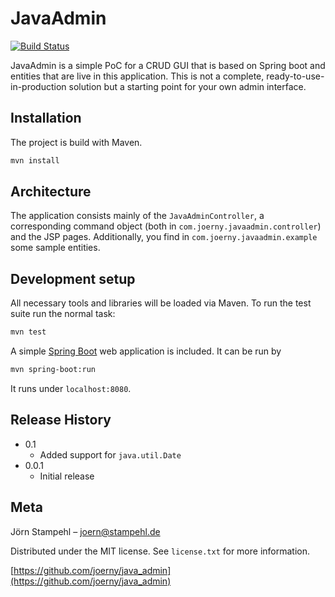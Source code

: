 # JavaAdmin

[![Build Status](https://app.snap-ci.com/Joerny/java_admin/branch/development/build_image)](https://app.snap-ci.com/Joerny/java_admin/branch/development)

JavaAdmin is a simple PoC for a CRUD GUI that is based on Spring boot and entities that are live in this application. This is not a complete, ready-to-use-in-production solution but a starting point for your own admin interface.

## Installation
The project is build with Maven.

```sh
mvn install
```

## Architecture

The application consists mainly of the ``JavaAdminController``, a corresponding command object (both in ``com.joerny.javaadmin.controller``) and the JSP pages. Additionally, you find in ``com.joerny.javaadmin.example`` some sample entities.

## Development setup

All necessary tools and libraries will be loaded via Maven. To run the test suite run the normal task:

```sh
mvn test
```

A simple [Spring Boot](https://projects.spring.io/spring-boot/) web application is included. It can be run by

```sh
mvn spring-boot:run
```

It runs under ``localhost:8080``.

## Release History

* 0.1
    * Added support for ``java.util.Date``
* 0.0.1
    * Initial release

## Meta

Jörn Stampehl – joern@stampehl.de

Distributed under the MIT license. See ``license.txt`` for more information.

[https://github.com/joerny/java_admin](https://github.com/joerny/java_admin)
